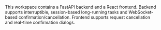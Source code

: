 <!-- Use this file to provide workspace-specific custom instructions to Copilot. For more details, visit https://code.visualstudio.com/docs/copilot/copilot-customization#_use-a-githubcopilotinstructionsmd-file -->

This workspace contains a FastAPI backend and a React frontend. Backend supports interruptible, session-based long-running tasks and WebSocket-based confirmation/cancellation. Frontend supports request cancellation and real-time confirmation dialogs.
